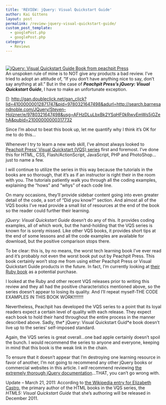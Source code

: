 ```yaml
---
title: 'REVIEW: jQuery: Visual Quickstart Guide'
author: Kai Gittens
layout: post
permalink: /review-jquery-visual-quickstart-guide/
custom_post_template:
  - googlePost.php
  - googlePost.php
category:
  - Reviews
---
```

# 

[![jQuery: Visual Quickstart Guide Book from peachpit Press][2]][2]  
An unspoken rule of mine is to NOT give any products a bad review. I’ve tried to adopt an attitude of, “If you don’t have anything nice to say, don’t say anything at all.” But in the case of ***Peachpit Press’s jQuery: Visual Quickstart Guide***, I have to make an unfortunate exception.

 []: http://gan.doubleclick.net/gan_click?lid=41000000012871747&pid=9780321647498&adurl=http://search.barnesandnoble.com/JQuery/Steven-Holzner/e/9780321647498&usg=AFHzDLuLbxBk2YSqHF0kRwvEmWs5iGZehA&pubid=21000000000317732

Since I’m about to beat this book up, let me quantify why I think it’s OK for me to do this…

Whenever I try to learn a new web skill, I’ve almost always looked to [Peachpit Press’ Visual Quickstart (VQS) series][2] first and foremost. I’ve done this for HTML, CSS, Flash/ActionScript, JavaScript, PHP and PhotoShop…just to name a few.

 [2]: http://www.peachpit.com/imprint/series_detail.aspx?ser=335245

I will continue to utilize the series in this way because the tutorials in the books are so thorough, that it’s as if an instructor is right their in the room with you. The tutorials patiently walk you through all the coding examples, explaining the “hows” and “whys” of each code line. 

On many occasions, they’ll provide sidebar content going into even greater detail of the code, a sort of “Did you know?” section. And almost all of the VQS books I’ve read provide a small list of resources at the end of the book so the reader could further their learning.

*jQuery: Visual Quickstart Guide* doesn’t do any of this. It provides coding examples, all of which work, but the hand-holding that the VQS series is known for is sorely missed. Like other VQS books, it provides short tips at the end of some lessons and all the code examples are available for download, but the positive comparison stops there. 

To be clear: this is, by no means, the worst tech learning book I’ve ever read and it’s probably not even the worst book put out by Peachpit Press. This book certainly won’t stop me from using either Peachpit Press or Visual Quickstart Guide products in the future. In fact, I’m currently looking at [their Ruby book][3] as a potential purchase.

 [3]: http://gan.doubleclick.net/gan_click?lid=41000000012871747&pid=9780321553850&adurl=http://search.barnesandnoble.com/Ruby/Larry-Ullman/e/9780321553850&usg=AFHzDLt3WZbbT4USISTTDbmius34drXNYw&pubid=21000000000317732

I looked at the Ruby and other recent VQS releases prior to writing this review and they all had the positive characteristics mentioned above, so the series doesn’t appear to losing its quality. And I’ll repeat myself-THE CODE EXAMPLES IN THIS BOOK WORK!!!!!!!!

Nevertheless, Peachpit has developed the VQS series to a point that its loyal readers expect a certain level of quality with each release. They expect each book to hold their hand throughout the entire process in the manner described above. Sadly, the* jQuery: Visual Quickstart Guid*e book doesn’t live up to the series’ self-imposed standard.

Again, the VQS series is great overall…one bad apple certainly doesn’t spoil the bunch. I would recommend the series to anyone and everyone, keeping in mind that this book is the weak link in the chain.

To ensure that it doesn’t appear that I’m destroying one learning resource in favor of another, I’m not going to recommend any other jQuery books or commercial websites in this article. I *will* recommend reviewing [the extremely thorough jQuery documentation][4]…THAT, you can’t go wrong with. 

 [4]: http://docs.jquery.com/Main_Page

Update – March 21, 2011: According to [the Wikipedia entry for Elizabeth Castro][5], the primary author of the HTML books in the VQS series, the *HTML5: Visual Quickstart Guide* that she’s authoring will be released in December 2011.

 [5]: http://en.wikipedia.org/wiki/Elizabeth_Castro